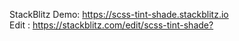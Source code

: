 StackBlitz Demo: <https://scss-tint-shade.stackblitz.io> <br>
Edit : <https://stackblitz.com/edit/scss-tint-shade?>
